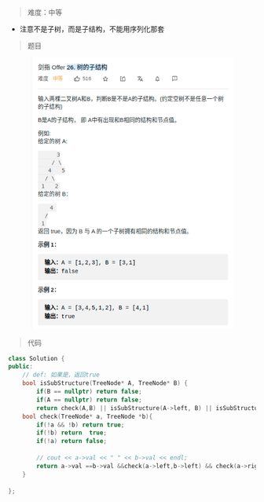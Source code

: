 > 难度：中等
- 注意不是子树，而是子结构，不能用序列化那套


> 题目


<div align="center" style="zoom:80%"><img src="./pic/26-1.png"></div>


> 代码

```cpp
class Solution {
public:
    // def: 如果是，返回true
    bool isSubStructure(TreeNode* A, TreeNode* B) {
        if(B == nullptr) return false;
        if(A == nullptr) return false;
        return check(A,B) || isSubStructure(A->left, B) || isSubStructure(A->right, B);    }
    bool check(TreeNode* a, TreeNode *b){
        if(!a && !b) return true;
        if(!b) return  true;
        if(!a) return false;
        
        // cout << a->val << " " << b->val << endl;
        return a->val ==b->val &&check(a->left,b->left) && check(a->right, b->right);
    }

};

```
